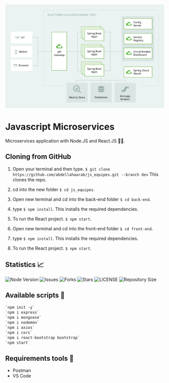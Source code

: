 ![node_microservices](https://github.com/abdellahaarab/node_microservices/blob/main/assets/img/Targert-platform-architecture.png?raw=true)

# Javascript Microservices 

Microservices application with Node.JS and React.JS 👩‍🚀.

## Cloning from GitHub 

1. Open your terminal and then type. `$ git clone https://github.com/abdellahaarab/js_equipes.git --branch dev` This clones the repo.
2. cd into the new folder `$ cd js_equipes`.

3. Open new terminal and cd into the back-end folder `$ cd back-end`.
4. type  `$ npm install`. This installs the required dependencies.
5. To run the React project. `$ npm start`.

6. Open new terminal and cd into the front-end folder `$ cd front-end`.
7. type  `$ npm install`. This installs the required dependencies.
8. To run the React project. `$ npm start`.


##  Statistics 📈

![Node Version](https://img.shields.io/badge/Node-18-dodgerblue?style=for-the-badge&logo=appveyor)
![Issues](https://img.shields.io/github/issues/abdellahaarab/js_equipes?style=for-the-badge&logo=appveyor)
![Forks](https://img.shields.io/github/forks/abdellahaarab/js_equipes?style=for-the-badge&logo=appveyor)
![Stars](https://img.shields.io/github/stars/abdellahaarab/js_equipes?style=for-the-badge&logo=appveyor)
![LICENSE](https://img.shields.io/github/license/abdellahaarab/js_equipes?style=for-the-badge&logo=appveyor)
![Repository Size](https://img.shields.io/github/repo-size/abdellahaarab/js_equipes?style=for-the-badge&logo=appveyor)</br>

## Available scripts 🎉

    `npm init -y`
    `npm i express`
    `npm i mongoose`
    `npm i nodemon`
    `npm i axios`
    `npm i cors`
    `npm i react-bootstrap bootstrap`
    `npm start`


## Requirements tools 💪

- Postman
- VS Code